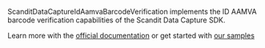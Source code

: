 ScanditDataCaptureIdAamvaBarcodeVerification implements the ID AAMVA barcode verification capabilities of the Scandit Data Capture SDK.

Learn more with the [official documentation](https://docs.scandit.com/) or get started with [our samples](https://github.com/Scandit/datacapture-cordova-samples)
